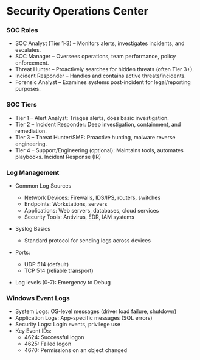 # Security Operations Center
### SOC Roles
- SOC Analyst (Tier 1-3) – Monitors alerts, investigates incidents, and escalates.
- SOC Manager – Oversees operations, team performance, policy enforcement.
- Threat Hunter – Proactively searches for hidden threats (often Tier 3+).
- Incident Responder – Handles and contains active threats/incidents.
- Forensic Analyst – Examines systems post-incident for legal/reporting purposes.

### SOC Tiers
- Tier 1 – Alert Analyst: Triages alerts, does basic investigation.
- Tier 2 – Incident Responder: Deep investigation, containment, and remediation.
- Tier 3 – Threat Hunter/SME: Proactive hunting, malware reverse engineering.
- Tier 4 – Support/Engineering (optional): Maintains tools, automates playbooks.
Incident Response (IR)

### Log Management
- Common Log Sources
    - Network Devices: Firewalls, IDS/IPS, routers, switches
    - Endpoints: Workstations, servers
    - Applications: Web servers, databases, cloud services
    - Security Tools: Antivirus, EDR, IAM systems

- Syslog Basics
    - Standard protocol for sending logs across devices
- Ports:
    - UDP 514 (default)
    - TCP 514 (reliable transport)
- Log levels (0-7): Emergency to Debug

### Windows Event Logs
- System Logs: OS-level messages (driver load failure, shutdown)
- Application Logs: App-specific messages (SQL errors)
- Security Logs: Login events, privilege use
- Key Event IDs:
    - 4624: Successful logon
    - 4625: Failed logon
    - 4670: Permissions on an object changed